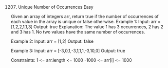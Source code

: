 1207. Unique Number of Occurrences
Easy

Given an array of integers arr, return true if the number of occurrences of each value in the array is unique or false otherwise.
Example 1:
Input: arr = [1,2,2,1,1,3]
Output: true
Explanation: The value 1 has 3 occurrences, 2 has 2 and 3 has 1. No two values have the same number of occurrences.

Example 2:
Input: arr = [1,2]
Output: false

Example 3:
Input: arr = [-3,0,1,-3,1,1,1,-3,10,0]
Output: true
 
Constraints:
1 <= arr.length <= 1000
-1000 <= arr[i] <= 1000
